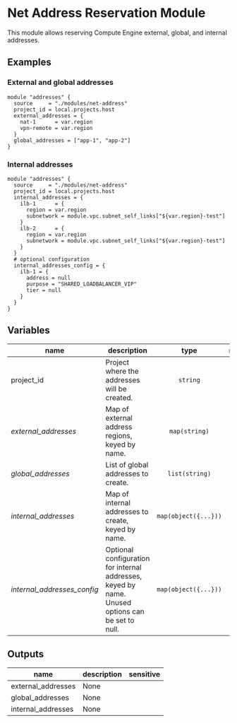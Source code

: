 # Net Address Reservation Module

This module allows reserving Compute Engine external, global, and internal addresses.

## Examples

### External and global addresses

```hcl
module "addresses" {
  source     = "./modules/net-address"
  project_id = local.projects.host
  external_addresses = {
    nat-1      = var.region
    vpn-remote = var.region
  }
  global_addresses = ["app-1", "app-2"]
}
```

### Internal addresses

```hcl
module "addresses" {
  source     = "./modules/net-address"
  project_id = local.projects.host
  internal_addresses = {
    ilb-1      = {
      region = var.region
      subnetwork = module.vpc.subnet_self_links["${var.region}-test"]
    }
    ilb-2      = {
      region = var.region
      subnetwork = module.vpc.subnet_self_links["${var.region}-test"]
    }
  }
  # optional configuration
  internal_addresses_config = {
    ilb-1 = {
      address = null
      purpose = "SHARED_LOADBALANCER_VIP"
      tier = null
    }
  }
}
```

<!-- BEGIN TFDOC -->
## Variables

| name | description | type | required | default |
|---|---|:---: |:---:|:---:|
| project_id | Project where the addresses will be created. | <code title="">string</code> | ✓ |  |
| *external_addresses* | Map of external address regions, keyed by name. | <code title="map&#40;string&#41;">map(string)</code> |  | <code title="">{}</code> |
| *global_addresses* | List of global addresses to create. | <code title="list&#40;string&#41;">list(string)</code> |  | <code title="">[]</code> |
| *internal_addresses* | Map of internal addresses to create, keyed by name. | <code title="map&#40;object&#40;&#123;&#10;region     &#61; string&#10;subnetwork &#61; string&#10;&#125;&#41;&#41;">map(object({...}))</code> |  | <code title="">{}</code> |
| *internal_addresses_config* | Optional configuration for internal addresses, keyed by name. Unused options can be set to null. | <code title="map&#40;object&#40;&#123;&#10;address &#61; string&#10;purpose &#61; string&#10;tier    &#61; string&#10;&#125;&#41;&#41;">map(object({...}))</code> |  | <code title="">{}</code> |

## Outputs

| name | description | sensitive |
|---|---|:---:|
| external_addresses | None |  |
| global_addresses | None |  |
| internal_addresses | None |  |
<!-- END TFDOC -->